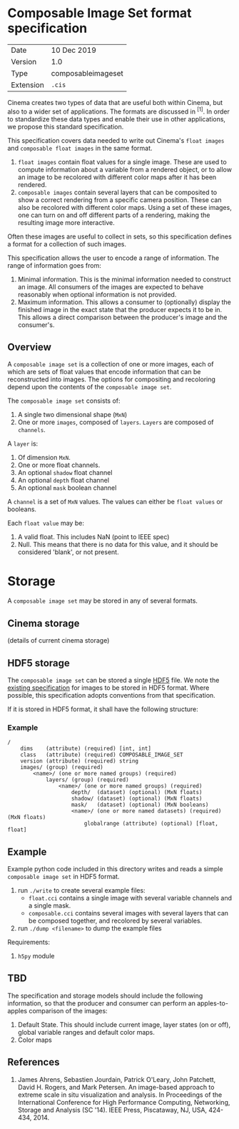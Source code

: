 # Composable Image Set format specification


|  |  |
|--|--|
| Date    | 10 Dec 2019 |
| Version | 1.0 |
| Type    | composableimageset |
| Extension | `.cis` |

Cinema creates two types of data that are useful both within Cinema, but also to a wider set of applications. The formats are discussed in <sup>[1]</sup>. In order to standardize these data types and enable their use in other applications, we propose this standard specification.

This specification covers data needed to write out Cinema's `float images` and `composable float images` in the same format.

1. `float images` contain float values for a single image. These are used to compute information about a variable from a rendered object, or to allow an image to be recolored with different color maps after it has been rendered. 
1. `composable images` contain several layers that can be composited to show a correct rendering from a specific camera position. These can also be recolored with different color maps. Using a set of these images, one can turn on and off different parts of a rendering, making the resulting image more interactive.

Often these images are useful to collect in sets, so this specification defines a format for a collection of such images.

This specification allows the user to encode a range of information. The range of information goes from:

1. Minimal information. This is the minimal information needed to construct an image. All consumers of the images are expected to behave reasonably when optional information is not provided. 
2. Maximum information. This allows a consumer to (optionally) display the finished image in the exact state that the producer expects it to be in. This allows a direct comparison between the producer's image and the consumer's.

## Overview

A `composable image set` is a collection of one or more images, each of which are sets of float values that encode information that can be reconstructed into images. The options for compositing and recoloring depend upon the contents of the `composable image set`.

The `composable image set` consists of: 

1. A single two dimensional shape (`MxN`)
1. One or more `images`, composed of `layers`. `Layers` are composed of `channels`.

A `layer` is:

1. Of dimension `MxN`.
1. One or more float channels. 
1. An optional `shadow` float channel
1. An optional `depth` float channel
1. An optional `mask` boolean channel

A `channel` is a set of `MxN` values. The values can either be `float values` or booleans. 

Each `float value` may be:

1. A valid float. This includes NaN (point to IEEE spec)
1. Null. This means that there is no data for this value, and it should be considered 'blank', or not present. 

# Storage

A `composable image set` may be stored in any of several formats.

## Cinema storage

(details of current cinema storage)

## HDF5 storage

The `composable image set` can be stored a single [HDF5](https://en.wikipedia.org/wiki/Hierarchical_Data_Format) file. We note the [existing specification](https://support.hdfgroup.org/HDF5/doc/ADGuide/ImageSpec.html) for images to be stored in HDF5 format. Where possible, this specification adopts conventions from that specification. 

If it is stored in HDF5 format, it shall have the following structure:

### Example

```
/
    dims    (attribute) (required) [int, int]
    class   (attribute) (required) COMPOSABLE_IMAGE_SET 
    version (attribute) (required) string
    images/ (group) (required)
        <name>/ (one or more named groups) (required)
            layers/ (group) (required)
                <name>/ (one or more named groups) (required)
                    depth/  (dataset) (optional) (MxN floats)
                    shadow/ (dataset) (optional) (MxN floats)
                    mask/   (dataset) (optional) (MxN booleans)
                    <name>/ (one or more named datasets) (required) (MxN floats)
                        globalrange (attribute) (optional) [float, float]
```

## Example

Example python code included in this directory writes and reads a simple `composable image set` in HDF5 format.

1. run `./write` to create several example files:
    - `float.cci` contains a single image with several variable channels and a single mask.
    - `composable.cci` contains several images with several layers that can be composed together, and recolored by several variables.  
1. run `./dump <filename>` to dump the example files


Requirements:

1. `h5py` module

## TBD

The specification and storage models should include the following information, so that the producer and consumer can perform an apples-to-apples comparison of the images:

1. Default State. This should include current image, layer states (on or off), global variable ranges and default color maps.
2. Color maps

## References

1. James Ahrens, Sebastien Jourdain, Patrick O'Leary, John Patchett, David H. Rogers, and Mark Petersen. An image-based approach to extreme scale in situ visualization and analysis. In Proceedings of the International Conference for High Performance Computing, Networking, Storage and Analysis (SC '14). IEEE Press, Piscataway, NJ, USA, 424-434, 2014.
